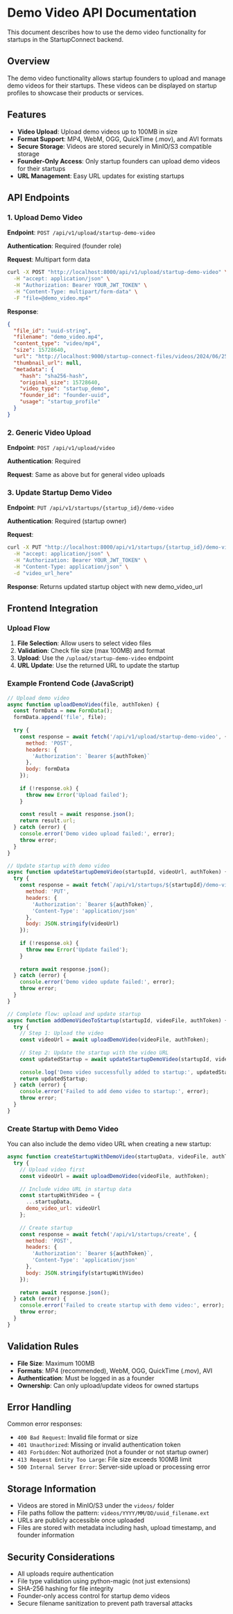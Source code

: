 # Demo Video API Documentation

This document describes how to use the demo video functionality for startups in the StartupConnect backend.

## Overview

The demo video functionality allows startup founders to upload and manage demo videos for their startups. These videos can be displayed on startup profiles to showcase their products or services.

## Features

- **Video Upload**: Upload demo videos up to 100MB in size
- **Format Support**: MP4, WebM, OGG, QuickTime (.mov), and AVI formats
- **Secure Storage**: Videos are stored securely in MinIO/S3 compatible storage
- **Founder-Only Access**: Only startup founders can upload demo videos for their startups
- **URL Management**: Easy URL updates for existing startups

## API Endpoints

### 1. Upload Demo Video

**Endpoint**: `POST /api/v1/upload/startup-demo-video`

**Authentication**: Required (founder role)

**Request**: Multipart form data
```bash
curl -X POST "http://localhost:8000/api/v1/upload/startup-demo-video" \
  -H "accept: application/json" \
  -H "Authorization: Bearer YOUR_JWT_TOKEN" \
  -H "Content-Type: multipart/form-data" \
  -F "file=@demo_video.mp4"
```

**Response**:
```json
{
  "file_id": "uuid-string",
  "filename": "demo_video.mp4",
  "content_type": "video/mp4",
  "size": 15728640,
  "url": "http://localhost:9000/startup-connect-files/videos/2024/06/25/uuid_demo_video.mp4",
  "thumbnail_url": null,
  "metadata": {
    "hash": "sha256-hash",
    "original_size": 15728640,
    "video_type": "startup_demo",
    "founder_id": "founder-uuid",
    "usage": "startup_profile"
  }
}
```

### 2. Generic Video Upload

**Endpoint**: `POST /api/v1/upload/video`

**Authentication**: Required

**Request**: Same as above but for general video uploads

### 3. Update Startup Demo Video

**Endpoint**: `PUT /api/v1/startups/{startup_id}/demo-video`

**Authentication**: Required (startup owner)

**Request**:
```bash
curl -X PUT "http://localhost:8000/api/v1/startups/{startup_id}/demo-video" \
  -H "accept: application/json" \
  -H "Authorization: Bearer YOUR_JWT_TOKEN" \
  -H "Content-Type: application/json" \
  -d "video_url_here"
```

**Response**: Returns updated startup object with new demo_video_url

## Frontend Integration

### Upload Flow

1. **File Selection**: Allow users to select video files
2. **Validation**: Check file size (max 100MB) and format
3. **Upload**: Use the `/upload/startup-demo-video` endpoint
4. **URL Update**: Use the returned URL to update the startup

### Example Frontend Code (JavaScript)

```javascript
// Upload demo video
async function uploadDemoVideo(file, authToken) {
  const formData = new FormData();
  formData.append('file', file);
  
  try {
    const response = await fetch('/api/v1/upload/startup-demo-video', {
      method: 'POST',
      headers: {
        'Authorization': `Bearer ${authToken}`
      },
      body: formData
    });
    
    if (!response.ok) {
      throw new Error('Upload failed');
    }
    
    const result = await response.json();
    return result.url;
  } catch (error) {
    console.error('Demo video upload failed:', error);
    throw error;
  }
}

// Update startup with demo video
async function updateStartupDemoVideo(startupId, videoUrl, authToken) {
  try {
    const response = await fetch(`/api/v1/startups/${startupId}/demo-video`, {
      method: 'PUT',
      headers: {
        'Authorization': `Bearer ${authToken}`,
        'Content-Type': 'application/json'
      },
      body: JSON.stringify(videoUrl)
    });
    
    if (!response.ok) {
      throw new Error('Update failed');
    }
    
    return await response.json();
  } catch (error) {
    console.error('Demo video update failed:', error);
    throw error;
  }
}

// Complete flow: upload and update startup
async function addDemoVideoToStartup(startupId, videoFile, authToken) {
  try {
    // Step 1: Upload the video
    const videoUrl = await uploadDemoVideo(videoFile, authToken);
    
    // Step 2: Update the startup with the video URL
    const updatedStartup = await updateStartupDemoVideo(startupId, videoUrl, authToken);
    
    console.log('Demo video successfully added to startup:', updatedStartup);
    return updatedStartup;
  } catch (error) {
    console.error('Failed to add demo video to startup:', error);
    throw error;
  }
}
```

### Create Startup with Demo Video

You can also include the demo video URL when creating a new startup:

```javascript
async function createStartupWithDemoVideo(startupData, videoFile, authToken) {
  try {
    // Upload video first
    const videoUrl = await uploadDemoVideo(videoFile, authToken);
    
    // Include video URL in startup data
    const startupWithVideo = {
      ...startupData,
      demo_video_url: videoUrl
    };
    
    // Create startup
    const response = await fetch('/api/v1/startups/create', {
      method: 'POST',
      headers: {
        'Authorization': `Bearer ${authToken}`,
        'Content-Type': 'application/json'
      },
      body: JSON.stringify(startupWithVideo)
    });
    
    return await response.json();
  } catch (error) {
    console.error('Failed to create startup with demo video:', error);
    throw error;
  }
}
```

## Validation Rules

- **File Size**: Maximum 100MB
- **Formats**: MP4 (recommended), WebM, OGG, QuickTime (.mov), AVI
- **Authentication**: Must be logged in as a founder
- **Ownership**: Can only upload/update videos for owned startups

## Error Handling

Common error responses:

- `400 Bad Request`: Invalid file format or size
- `401 Unauthorized`: Missing or invalid authentication token
- `403 Forbidden`: Not authorized (not a founder or not startup owner)
- `413 Request Entity Too Large`: File size exceeds 100MB limit
- `500 Internal Server Error`: Server-side upload or processing error

## Storage Information

- Videos are stored in MinIO/S3 under the `videos/` folder
- File paths follow the pattern: `videos/YYYY/MM/DD/uuid_filename.ext`
- URLs are publicly accessible once uploaded
- Files are stored with metadata including hash, upload timestamp, and founder information

## Security Considerations

- All uploads require authentication
- File type validation using python-magic (not just extensions)
- SHA-256 hashing for file integrity
- Founder-only access control for startup demo videos
- Secure filename sanitization to prevent path traversal attacks 
